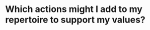 # Which actions might I add to my repertoire to support my values?

<!-- #p1 -->

<!-- {BearID:1F0435B8-5A30-44F5-86DB-E5E258A06397-1082-000002C0F1397FF8} -->
